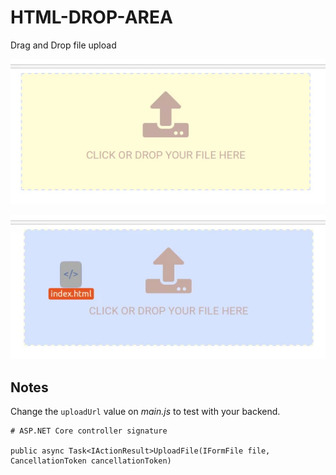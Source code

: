 # HTML-DROP-AREA

Drag and Drop file upload

![Drag area](images/image1.webp)

![Drag area](images/image2.webp)

## Notes

Change the `uploadUrl` value on <em>main.js</em> to test with your backend.


```
# ASP.NET Core controller signature

public async Task<IActionResult>UploadFile(IFormFile file, CancellationToken cancellationToken)
```